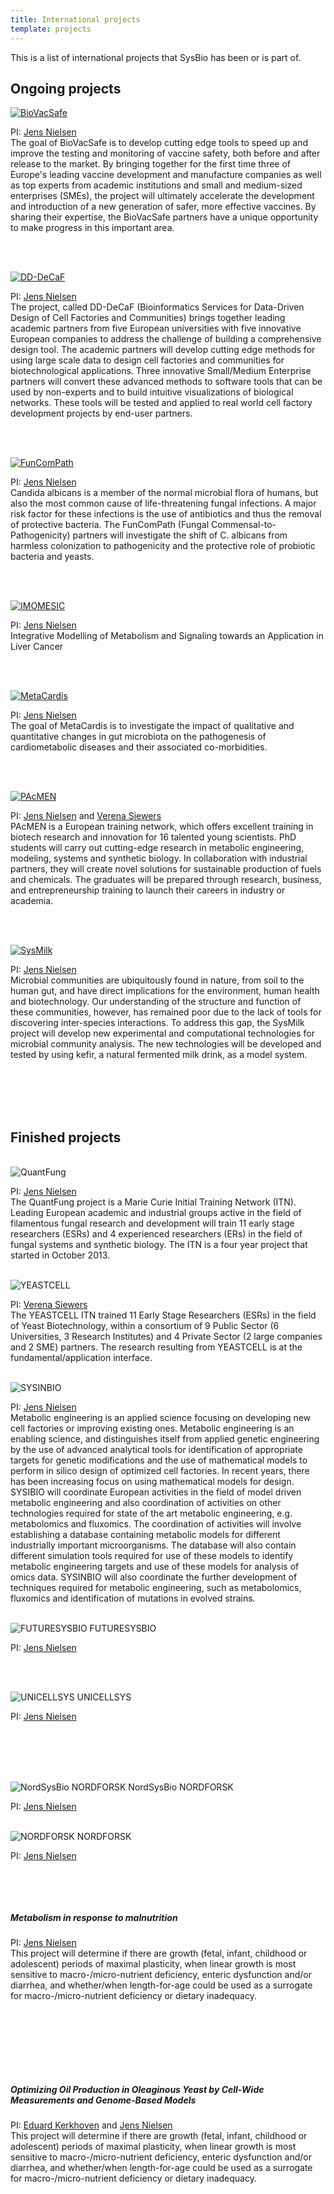 ```yaml
---
title: International projects
template: projects
---
```

This is a list of international projects that SysBio has been or is part of.

## Ongoing projects

<a href="http://www.biovacsafe.eu"><img class="project-logo" src="/img/logo_biovacsafe.png" alt="BioVacSafe"></a>

PI: <a href="/people/jens-nielsen">Jens Nielsen</a>\
The goal of BioVacSafe is to develop cutting edge tools to speed up and improve the testing and monitoring of vaccine safety, both before and after release to the market. By bringing together for the first time three of Europe's leading vaccine development and manufacture companies as well as top experts from academic institutions and small and medium-sized enterprises (SMEs), the project will ultimately accelerate the development and introduction of a new generation of safer, more effective vaccines. By sharing their expertise, the BioVacSafe partners have a unique opportunity to make progress in this important area.

<br><br>

<a href="http://dd-decaf.eu/"><img class="project-logo" src="/img/logo_DD-DeCaF.png" alt="DD-DeCaF"></a>

PI: <a href="/people/jens-nielsen">Jens Nielsen</a>\
The project, called DD-DeCaF (Bioinformatics Services for Data-Driven Design of Cell Factories and Communities) brings together leading academic partners from five European universities with five innovative European companies to address the challenge of building a comprehensive design tool. The academic partners will develop cutting edge methods for using large scale data to design cell factories and communities for biotechnological applications. Three innovative Small/Medium Enterprise partners will convert these advanced methods to software tools that can be used by non-experts and to build intuitive visualizations of biological networks. These tools will be tested and applied to real world cell factory development projects by end-user partners.

<br><br>

<a href="https://www.funcompath.eu/home.html"><img class="project-logo" src="/img/logo_FunComPath.png" alt="FunComPath"></a>

PI: <a href="/people/jens-nielsen">Jens Nielsen</a>\
Candida albicans is a member of the normal microbial flora of humans, but also the most common cause of life-threatening fungal infections. A major risk factor for these infections is the use of antibiotics and thus the removal of protective bacteria. The FunComPath (Fungal Commensal-to-Pathogenicity) partners will investigate the shift of C. albicans from harmless colonization to pathogenicity and the protective role of probiotic bacteria and yeasts.

<br><br>

<a href="https://www.erasysapp.eu/calls/1st-call/imomesic"><img class="project-logo" src="" alt="IMOMESIC"></a>

PI: <a href="/people/jens-nielsen">Jens Nielsen</a>\
Integrative Modelling of Metabolism and Signaling towards an Application in Liver Cancer

<br><br>

<a href="http://www.metacardis.net/"><img class="project-logo" src="/img/logo_metacardis.png" alt="MetaCardis"></a>

PI: <a href="/people/jens-nielsen">Jens Nielsen</a>\
The goal of MetaCardis is to investigate the impact of qualitative and quantitative changes in gut microbiota on the pathogenesis of cardiometabolic diseases and their associated co-morbidities.

<br><br>

<a href="http://www.pacmen-itn.eu/"><img class="project-logo" src="/img/logo_pac.png" alt="PAcMEN"></a>

PI: <a href="/people/jens-nielsen">Jens Nielsen</a> and <a href="/people/verena-siewers">Verena Siewers</a>\
PAcMEN is a European training network, which offers excellent training in biotech research and innovation for 16 talented young scientists. PhD students will carry out cutting-edge research in metabolic engineering, modeling, systems and synthetic biology. In collaboration with industrial partners, they will create novel solutions for sustainable production of fuels and chemicals. The graduates will be prepared through research, business, and entrepreneurship training to launch their careers in industry or academia.

<br><br>

<a href="https://www.erasysapp.eu/calls/1st-call/sysmilk"><img class="project-logo" src="" alt="SysMilk"></a>

PI: <a href="/people/jens-nielsen">Jens Nielsen</a>\
Microbial communities are ubiquitously found in nature, from soil to the human gut, and have direct implications for the environment, human health and biotechnology. Our understanding of the structure and function of these communities, however, has remained poor due to the lack of tools for discovering inter-species interactions. To address this gap, the SysMilk project will develop new experimental and computational technologies for microbial community analysis. The new technologies will be developed and tested by using kefir, a natural fermented milk drink, as a model system.

<br><br><br><br>

## Finished projects

<br>

<img class="project-logo" src="/img/logo_QF.png" alt="QuantFung">

PI: <a href="/people/jens-nielsen">Jens Nielsen</a>\
The QuantFung project is a Marie Curie Initial Training Network (ITN). Leading European academic and industrial groups active in the field of filamentous fungal research and development will train 11 early stage researchers (ESRs) and 4 experienced researchers (ERs) in the field of fungal systems and synthetic biology. The ITN is a four year project that started in October 2013.

<br>

<img class="project-logo" src="/img/logo_yeastcell.png" alt="YEASTCELL">

PI: <a href="/people/verena-siewers">Verena Siewers</a>\
The YEASTCELL ITN trained 11 Early Stage Researchers (ESRs) in the field of Yeast Biotechnology, within a consortium of 9 Public Sector (6 Universities, 3 Research Institutes) and 4 Private Sector (2 large companies and 2 SME) partners. The research resulting from YEASTCELL is at the fundamental/application interface.

<br>

<img class="project-logo" src="/img/logo_sysinbio.jpg" alt="SYSINBIO">

PI: <a href="/people/jens-nielsen">Jens Nielsen</a>\
Metabolic engineering is an applied science focusing on developing new cell factories or improving existing ones. Metabolic engineering is an enabling science, and distinguishes itself from applied genetic engineering by the use of advanced analytical tools for identification of appropriate targets for genetic modifications and the use of mathematical models to perform in silico design of optimized cell factories. In recent years, there has been increasing focus on using mathematical models for design. SYSIBIO will coordinate European activities in the field of model driven metabolic engineering and also coordination of activities on other technologies required for state of the art metabolic engineering, e.g. metabolomics and fluxomics. The coordination of activities will involve establishing a database containing metabolic models for different industrially important microorganisms. The database will also contain different simulation tools required for use of these models to identify metabolic engineering targets and use of these models for analysis of omics data. SYSINBIO will also coordinate the further development of techniques required for metabolic engineering, such as metabolomics, fluxomics and identification of mutations in evolved strains.

<br>

<img class="project-logo" src="/img/logo_fsb.jpg" alt="FUTURESYSBIO">
FUTURESYSBIO  

PI: <a href="/people/jens-nielsen">Jens Nielsen</a>

<br><br>

<img class="project-logo" src="/img/logo_unicellsys.jpg" alt="UNICELLSYS">
UNICELLSYS  

PI: <a href="/people/jens-nielsen">Jens Nielsen</a>

<br><br><br><br>

<img class="project-logo" src="/img/logo_nsb.jpg" alt="NordSysBio NORDFORSK">
NordSysBio NORDFORSK

PI: <a href="/people/jens-nielsen">Jens Nielsen</a>

<br>

<img class="project-logo" src="/img/logo_nordforsk.jpg" alt="NORDFORSK">
NORDFORSK  

PI: <a href="/people/jens-nielsen">Jens Nielsen</a>

<br><br>

<img class="project-logo" src="/img/logo_bmgf.png" alt="">

##### Metabolism in response to malnutrition

PI: <a href="/people/jens-nielsen">Jens Nielsen</a>\
This project will determine if there are growth (fetal, infant, childhood or adolescent) periods of maximal plasticity, when linear growth is most sensitive to macro-/micro-nutrient deficiency, enteric dysfunction and/or diarrhea, and whether/when length-for-age could be used as a surrogate for macro-/micro-nutrient deficiency or dietary inadequacy.

<br><br><br><br><br>

<a href="https://genomicscience.energy.gov/"><img class="project-logo" src="/img/logo_doe.jpg" alt=""></a>

##### Optimizing Oil Production in Oleaginous Yeast by Cell-Wide Measurements and Genome-Based Models

PI: <a href="/people/eduard-kerkhoven">Eduard Kerkhoven</a> and <a href="/people/jens-nielsen">Jens Nielsen</a>\
This project will determine if there are growth (fetal, infant, childhood or adolescent) periods of maximal plasticity, when linear growth is most sensitive to macro-/micro-nutrient deficiency, enteric dysfunction and/or diarrhea, and whether/when length-for-age could be used as a surrogate for macro-/micro-nutrient deficiency or dietary inadequacy.

<br><br><br><br>
